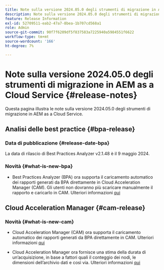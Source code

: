 ```yaml
---
title: Note sulla versione 2024.05.0 degli strumenti di migrazione in AEM as a Cloud Service
description: Note sulla versione 2024.05.0 degli strumenti di migrazione in AEM as a Cloud Service
feature: Release Information
exl-id: 52709511-eab2-47a7-8bea-1b707cd568a1
role: Admin
source-git-commit: 90f7f6209df5f837583a7225940a5984551f6622
workflow-type: tm+mt
source-wordcount: '166'
ht-degree: 7%

---
```


# Note sulla versione 2024.05.0 degli strumenti di migrazione in AEM as a Cloud Service {#release-notes}

Questa pagina illustra le note sulla versione 2024.05.0 degli strumenti di migrazione in AEM as a Cloud Service.

## Analisi delle best practice {#bpa-release}

### Data di pubblicazione {#release-date-bpa}

La data di rilascio di Best Practices Analyzer v2.1.48 è il 9 maggio 2024.

### Novità {#what-is-new-bpa}

* Best Practices Analyzer (BPA) ora supporta il caricamento automatico dei rapporti generati da BPA direttamente in Cloud Acceleration Manager (CAM). Gli utenti non dovranno più scaricare manualmente il rapporto e caricarlo in CAM. Ulteriori informazioni [qui](https://experienceleague.adobe.com/it/docs/experience-manager-cloud-service/content/migration-journey/cloud-migration/best-practices-analyzer/using-best-practices-analyzer)

## Cloud Acceleration Manager {#cam-release}

### Novità {#what-is-new-cam}

* Cloud Acceleration Manager (CAM) ora supporta il caricamento automatico dei rapporti generati da BPA direttamente in CAM. Ulteriori informazioni [qui](https://experienceleague.adobe.com/en/docs/experience-manager-cloud-service/content/migration-journey/cloud-acceleration-manager/using-cam/cam-readiness-phase#best-practices-analysis)

* Cloud Acceleration Manager ora fornisce una stima della durata di un’acquisizione, in base a fattori quali il conteggio dei nodi, le dimensioni dell’archivio dati e così via. Ulteriori informazioni [qui](https://experienceleague.adobe.com/en/docs/experience-manager-cloud-service/content/migration-journey/cloud-migration/content-transfer-tool/ingesting-content)
